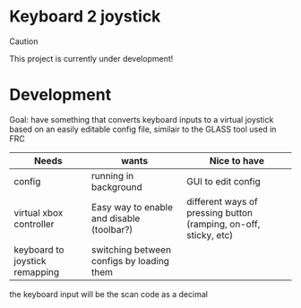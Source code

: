 # Keyboard 2 joystick

> [!CAUTION]
> This project is currently under development!

# Development

Goal: have something that converts keyboard inputs to a virtual joystick based on an easily editable config file, similair to the GLASS tool used in FRC

| Needs             | wants | Nice to have |
| --------          | ------- | ---- |
| config            | running in background    |  GUI to edit config   |
| virtual xbox controller  | Easy way to enable and disable (toolbar?)   |  different ways of pressing button (ramping, on-off, sticky, etc)  |
| keyboard to joystick remapping |  switching between configs by loading them   |   |

the keyboard input will be the scan code as a decimal